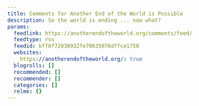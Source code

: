 ```yaml
---
title: Comments for Another End of the World is Possible
description: So the world is ending ... now what?
params:
  feedlink: https://anotherendoftheworld.org/comments/feed/
  feedtype: rss
  feedid: bff8f72838932fe70635076dffce1758
  websites:
    https://anotherendoftheworld.org/: true
  blogrolls: []
  recommended: []
  recommender: []
  categories: []
  relme: {}
---
```

